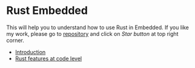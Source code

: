 
# Rust Embedded

This will help you to understand how to use Rust in Embedded.
If you like my work, please go to [repository](https://github.com/RohitPatil555/Rust-Embedded) and click on *Star button* at top right corner.

* [Introduction](https://rohitpatil555.github.io/Rust-Embedded/presentation/intro.html)
* [Rust features at code level](https://rohitpatil555.github.io/Rust-Embedded/presentation/rust_code_level.html)

